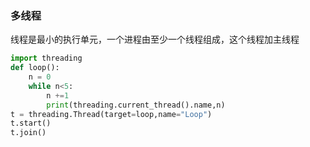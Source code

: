 ### 多线程
线程是最小的执行单元，一个进程由至少一个线程组成，这个线程加主线程

```py
import threading
def loop():
    n = 0
    while n<5:
        n +=1
        print(threading.current_thread().name,n)
t = threading.Thread(target=loop,name="Loop")
t.start()
t.join()
```
